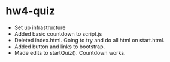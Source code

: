 # hw4-quiz

- Set up infrastructure
- Added basic countdown to script.js
- Deleted index.html. Going to try and do all html on start.html.
- Added button and links to bootstrap.
- Made edits to startQuiz(). Countdown works.
